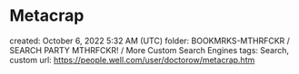# Metacrap

created: October 6, 2022 5:32 AM (UTC)
folder: BOOKMRKS-MTHRFCKR / SEARCH PARTY MTHRFCKR! / More Custom Search Engines
tags: Search, custom
url: https://people.well.com/user/doctorow/metacrap.htm
